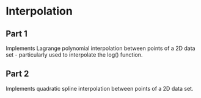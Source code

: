 # Interpolation
## Part 1
Implements Lagrange polynomial interpolation between points of a 2D data set - particularly used to interpolate the log() function. 

## Part 2
Implements quadratic spline interpolation between points of a 2D data set.
